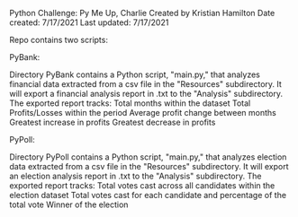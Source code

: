 Python Challenge: Py Me Up, Charlie
Created by Kristian Hamilton
Date created: 7/17/2021
Last updated: 7/17/2021

Repo contains two scripts:

PyBank:

Directory PyBank contains a Python script, "main.py," that analyzes financial data extracted from a csv file in the "Resources" subdirectory.
It will export a financial analysis report in .txt to the "Analysis" subdirectory.
The exported report tracks: 	Total months within the dataset
				Total Profits/Losses within the period
				Average profit change between months
				Greatest increase in profits
				Greatest decrease in profits

PyPoll:

Directory PyPoll contains a Python script, "main.py," that analyzes election data extracted from a csv file in the "Resources" subdirectory.
It will export an election analysis report in .txt to the "Analysis" subdirectory.
The exported report tracks: 	Total votes cast across all candidates within the election dataset
				Total votes cast for each candidate and percentage of the total vote
				Winner of the election
				